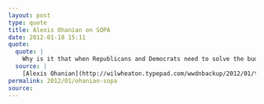 ```yaml
---
layout: post
type: quote
title: Alexis Ohanian on SOPA
date: 2012-01-18 15:11
quote: 
  quote: |
    Why is it that when Republicans and Democrats need to solve the budget and the deficit, there’s deadlock, but when Hollywood lobbyists pay them $94 million dollars to write legislation, people from both sides of the aisle line up to co-sponsor it?
  source: |
    [Alexis Ohanian](http://wilwheaton.typepad.com/wwdnbackup/2012/01/today-the-us-senate-is-considering-legislation-that-would-destroy-the-free-and-open-internet.html)
permalink: 2012/01/ohanian-sopa
source: 
---
```


